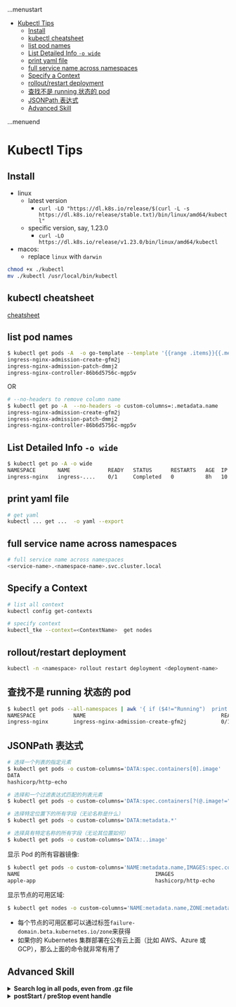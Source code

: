 ...menustart

- [Kubectl Tips](#7bf06c7b338720d61ab435438d2fdaea)
    - [Install](#349838fb1d851d3e2014b9fe39203275)
    - [kubectl cheatsheet](#d4b1fc7497d32f6554e52b3a22b5685f)
    - [list pod names](#b94a99fa444999e85f6d0bb1bc651e55)
    - [List Detailed Info `-o wide`](#9ae6956ba1eb023104bf24d0bc5df58c)
    - [print yaml file](#4c6e4c26d748e3ff10dd5ab1c3f1f6ca)
    - [full service name across namespaces](#f105d78fa5298a8e02f51a22ac6da980)
    - [Specify a Context](#bd251ed977799cf91b83164dbb4e6bab)
    - [rollout/restart deployment](#c87467d96636d76fdfa6a0a2785b7eb8)
    - [查找不是 running 状态的 pod](#145f750dc8c7bde1231227e5d027eafd)
    - [JSONPath 表达式](#f0cfc2eb04f3c904ba876b4ff5e36744)
    - [Advanced Skill](#10e2e86d43aa4ce9a791d75c478a23dc)

...menuend


<h2 id="7bf06c7b338720d61ab435438d2fdaea"></h2>


# Kubectl Tips

<h2 id="349838fb1d851d3e2014b9fe39203275"></h2>


## Install

- linux
    - latest version
        - `curl -LO "https://dl.k8s.io/release/$(curl -L -s https://dl.k8s.io/release/stable.txt)/bin/linux/amd64/kubectl"`
    - specific version, say, 1.23.0
        - `curl -LO https://dl.k8s.io/release/v1.23.0/bin/linux/amd64/kubectl` 
- macos:
    - replace `linux` with `darwin` 


```bash
chmod +x ./kubectl
mv ./kubectl /usr/local/bin/kubectl
```

<h2 id="d4b1fc7497d32f6554e52b3a22b5685f"></h2>


## kubectl cheatsheet

[cheatsheet](https://kubernetes.io/docs/reference/kubectl/cheatsheet/)


<h2 id="b94a99fa444999e85f6d0bb1bc651e55"></h2>


## list pod names

```bash
$ kubectl get pods -A  -o go-template --template '{{range .items}}{{.metadata.name}}{{"\n"}}{{end}}'
ingress-nginx-admission-create-gfm2j
ingress-nginx-admission-patch-dmmj2
ingress-nginx-controller-86b6d5756c-mgp5v
```

OR 

```bash
# --no-headers to remove column name
$ kubectl get po -A  --no-headers -o custom-columns=:.metadata.name
ingress-nginx-admission-create-gfm2j
ingress-nginx-admission-patch-dmmj2
ingress-nginx-controller-86b6d5756c-mgp5v
```


<h2 id="9ae6956ba1eb023104bf24d0bc5df58c"></h2>


## List Detailed Info `-o wide` 

```bash
$ kubectl get po -A -o wide
NAMESPACE       NAME            READY   STATUS      RESTARTS   AGE  IP          NODE    NOMINATED NODE   READINESS GATES
ingress-nginx   ingress-....    0/1     Completed   0          8h   10.244.0.6  node1   <none>           <none>
```

<h2 id="4c6e4c26d748e3ff10dd5ab1c3f1f6ca"></h2>


## print yaml file

```bash
# get yaml 
kubectl ... get ...  -o yaml --export 
```

<h2 id="f105d78fa5298a8e02f51a22ac6da980"></h2>


## full service name across namespaces

```bash
# full service name across namespaces
<service-name>.<namespace-name>.svc.cluster.local
```

<h2 id="bd251ed977799cf91b83164dbb4e6bab"></h2>


## Specify a Context 

```bash
# list all context
kubectl config get-contexts

# specify context
kubectl_tke --context=<ContextName>  get nodes
```

<h2 id="c87467d96636d76fdfa6a0a2785b7eb8"></h2>


## rollout/restart deployment

```bash
kubectl -n <namespace> rollout restart deployment <deployment-name>
```

<h2 id="145f750dc8c7bde1231227e5d027eafd"></h2>


## 查找不是 running 状态的 pod

```bash
$ kubectl get pods --all-namespaces | awk '{ if ($4!="Running")  print $0_ }'
NAMESPACE            NAME                                           READY   STATUS      RESTARTS   AGE
ingress-nginx        ingress-nginx-admission-create-gfm2j           0/1     Completed   0          9h
```

<h2 id="f0cfc2eb04f3c904ba876b4ff5e36744"></h2>


## JSONPath 表达式

```bash
# 选择一个列表的指定元素
$ kubectl get pods -o custom-columns='DATA:spec.containers[0].image'
DATA
hashicorp/http-echo

# 选择和一个过滤表达式匹配的列表元素
$ kubectl get pods -o custom-columns='DATA:spec.containers[?(@.image!="nginx")].image'

# 选择特定位置下的所有字段（无论名称是什么）
$ kubectl get pods -o custom-columns='DATA:metadata.*'

# 选择具有特定名称的所有字段（无论其位置如何）
$ kubectl get pods -o custom-columns='DATA:..image'
```

显示 Pod 的所有容器镜像:

```bash
$ kubectl get pods -o custom-columns='NAME:metadata.name,IMAGES:spec.containers[*].image'
NAME                                           IMAGES
apple-app                                      hashicorp/http-echo
```

显示节点的可用区域:

```bash
$ kubectl get nodes -o custom-columns='NAME:metadata.name,ZONE:metadata.labels.failure-domain\.beta\.kubernetes\.io/zone'
```

- 每个节点的可用区都可以通过标签`failure-domain.beta.kubernetes.io/zone`来获得
- 如果你的 Kubernetes 集群部署在公有云上面（比如 AWS、Azure 或 GCP），那么上面的命令就非常有用了



<h2 id="10e2e86d43aa4ce9a791d75c478a23dc"></h2>


## Advanced Skill

<details>
<summary>
<b>Search log in all pods, even from .gz file</b>
</summary>


```bash
NAMESPACE="your-namespace"
SELECTOR="k8s-app=xxxxxxx"
TEXT="GET /callback"

yesterday=`python -c 'import datetime;import time; print datetime.datetime.utcfromtimestamp( time.time() - 3600*24*0 ).strftime("%Y%m%d")'`
tdbyesterday=`python -c 'import datetime;import time; print datetime.datetime.utcfromtimestamp( time.time() - 3600*24*1 ).strftime("%Y%m%d")'`


if [ "$1" != ""  ]
then
    TEXT=$1
fi

for pod in `kubectl -n $NAMESPACE get po --no-headers --selector=$SELECTOR  -o custom-columns='NAME:metadata.name'`
do
    echo -------------- seaching $pod
    # archived gz file by logrotate
    echo "\t" , app.log-$yesterday.gz
    kubectl -n $NAMESPACE exec -it $pod -- gunzip -k -c logs/app.log-$yesterday.gz   | grep "$TEXT"
    echo "\t" , app.log-$tdbyesterday.gz
    kubectl -n $NAMESPACE exec -it $pod -- gunzip -k -c logs/app.log-$tdbyesterday.gz   | grep "$TEXT"
    echo "\t" , app.log
    kubectl -n $NAMESPACE exec -it $pod -- cat logs/app.log   | grep "$TEXT"
done
```

</details>


<details>
<summary>
<b>postStart / preStop event handle</b>
</summary>

[Define postStart and preStop handlers](https://kubernetes.io/docs/tasks/configure-pod-container/attach-handler-lifecycle-event/#define-poststart-and-prestop-handlers)

on TKE, add it on deployment yaml, following the `image` property.

example: when this pod restart , before it really ready,  make 1 another service/pod relanuch.

```yaml
        lifecycle:
          postStart:
            exec:
              command: ["/bin/sh", "-c", "_NS=co-hse-dev && _APP=co-hse-app  && replinum=`kubectl -n $_NS get deploy $_APP -o=jsonpath='{.status.replicas}'` && kubectl -n $_NS  scale  deployments/$_APP --replicas=$(($replinum-1)) && kubectl -n $_NS  scale  deployments/$_APP --replicas=$replinum"]
```

</details>



